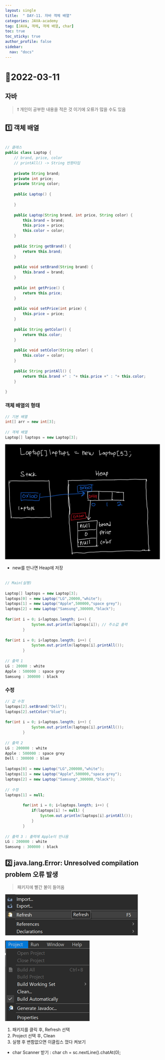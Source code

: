 ```yaml
---
layout: single
title:  " DAY-11. 자바 객체 배열"
categories: JAVA-academy
tag: [JAVA, 객체, 객체 배열, char]
toc: true
toc_sticky: true
author_profile: false
sidebar:
  nav: "docs"
---
```


# 📌2022-03-11

## 자바 

<!--Quote-->

> ❗ 개인이 공부한 내용을 적은 것 이기에 오류가 많을 수도 있음 

## **1️⃣ 객체 배열**

```java

// 클래스 
public class Laptop {
	// brand, price, color 
	// printAll() -> String 반환타입 
	
	private String brand;
	private int price; 
	private String color;
	
	public Laptop() {
		
	}

	public Laptop(String brand, int price, String color) {
		this.brand = brand;
		this.price = price;
		this.color = color;
	}

	public String getBrand() {
		return this.brand;
	}

	public void setBrand(String brand) {
		this.brand = brand;
	}

	public int getPrice() {
		return this.price;
	}

	public void setPrice(int price) {
		this.price = price;
	}

	public String getColor() {
		return this.color;
	}

	public void setColor(String color) {
		this.color = color;
	}

	public String printAll() {
		return this.brand +" : "+ this.price +" : "+ this.color;
	}
	
}

```

### 객체 배열의 형태

```java
// 기본 배열 
int[] arr = new int[3];

// 객체 배열 
Laptop[] laptops = new Laptop[3]; 
```

![1.jpg](/assets/images/posts/2022-03-11/1.jpg)

- new를 만나면 Heap에 저장

```java

// Main(실행) 

Laptop[] laptops = new Laptop[3];
laptops[0] = new Laptop("LG",20000,"white");
laptops[1] = new Laptop("Apple",500000,"space grey");
laptops[2] = new Laptop("Samsung",300000,"black");

for(int i = 0; i<laptops.length; i++) {
			System.out.println(laptops[i]); // 주소값 출력 
		}

for(int i = 0; i<laptops.length; i++) {
			System.out.println(laptops[i].printAll()); 
		}

// 출력 1
LG : 20000 : white
Apple : 500000 : space grey
Samsung : 300000 : black

```

### 수정

```java
// 값 수정 
laptops[2].setBrand("Dell");
laptops[2].setColor("blue");

for(int i = 0; i<laptops.length; i++) {
			System.out.println(laptops[i].printAll()); 
		}

// 출력 2 
LG : 200000 : white
Apple : 500000 : space grey
Dell : 300000 : blue

laptops[0] = new Laptop("LG",200000,"white");
laptops[1] = new Laptop("Apple",500000,"space grey");
laptops[2] = new Laptop("Samsung",300000,"black");

// 수정 
laptops[1] = null;
	
		for(int i = 0; i<laptops.length; i++) {
			if(laptops[i] != null) {
				System.out.println(laptops[i].printAll());				
			}
		}

// 출력 3 : 출력에 Apple이 안나옴
LG : 200000 : white
Samsung : 300000 : black
```

## **2️⃣ java.lang.Error: Unresolved compilation problem 오류 발생**

> 패키지에 빨간 불이 들어옴
> 

![3.png](/assets/images/posts/2022-03-11/3.png)

![4.png](/assets/images/posts/2022-03-11/4.png)

1. 패키지를 클릭 후, Refresh 선택 
2. Project 선택 후, Clean 
3. 실행 후 변함없으면 이클립스 껐다 켜보기

- char Scanner 받기 : char ch = sc.nextLine().chatAt(0);